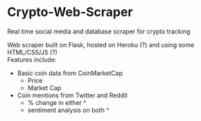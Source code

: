 # Crypto-Web-Scraper
Real time social media and database scraper for crypto tracking 

Web scraper built on Flask, hosted on Heroku (?) and using some HTML/CSS/JS (?)    
Features include:  
  - Basic coin data from CoinMarketCap  
    - Price  
    - Market Cap   
  - Coin mentions from Twitter and Reddit  
    - % change in either ^  
    - sentiment analysis on both ^  
